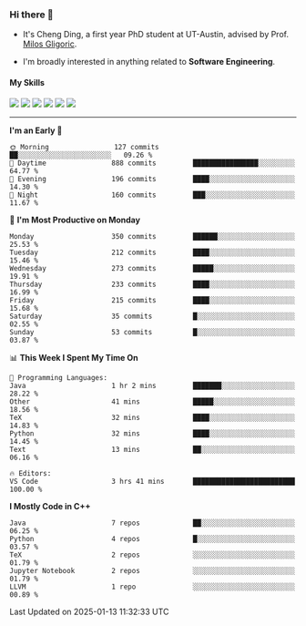 ### Hi there 👋

* It's Cheng Ding, a first year PhD student at UT-Austin, advised by Prof. [Milos Gligoric](https://users.ece.utexas.edu/~gligoric/).

* I'm broadly interested in anything related to **Software Engineering**.

#### My Skills

![](https://img.shields.io/badge/C++-65318e?logo=cplusplus&logoColor=fff)
![](https://img.shields.io/badge/Python-3e74a2?logo=python&logoColor=fff)
![](https://img.shields.io/badge/C-5654a2?logo=c&logoColor=fff)
![](https://img.shields.io/badge/Go-00aaff?logo=go&logoColor=fff)
![](https://img.shields.io/badge/Docker-0088ff?logo=docker&logoColor=fff)
![](https://img.shields.io/badge/Apache-D22128?logo=apache&logoColor=fff)

---
<!--START_SECTION:waka-->
**I'm an Early 🐤** 

```text
🌞 Morning                127 commits         ██░░░░░░░░░░░░░░░░░░░░░░░   09.26 % 
🌆 Daytime                888 commits         ████████████████░░░░░░░░░   64.77 % 
🌃 Evening                196 commits         ████░░░░░░░░░░░░░░░░░░░░░   14.30 % 
🌙 Night                  160 commits         ███░░░░░░░░░░░░░░░░░░░░░░   11.67 % 
```
📅 **I'm Most Productive on Monday** 

```text
Monday                   350 commits         ██████░░░░░░░░░░░░░░░░░░░   25.53 % 
Tuesday                  212 commits         ████░░░░░░░░░░░░░░░░░░░░░   15.46 % 
Wednesday                273 commits         █████░░░░░░░░░░░░░░░░░░░░   19.91 % 
Thursday                 233 commits         ████░░░░░░░░░░░░░░░░░░░░░   16.99 % 
Friday                   215 commits         ████░░░░░░░░░░░░░░░░░░░░░   15.68 % 
Saturday                 35 commits          █░░░░░░░░░░░░░░░░░░░░░░░░   02.55 % 
Sunday                   53 commits          █░░░░░░░░░░░░░░░░░░░░░░░░   03.87 % 
```


📊 **This Week I Spent My Time On** 

```text
💬 Programming Languages: 
Java                     1 hr 2 mins         ███████░░░░░░░░░░░░░░░░░░   28.22 % 
Other                    41 mins             █████░░░░░░░░░░░░░░░░░░░░   18.56 % 
TeX                      32 mins             ████░░░░░░░░░░░░░░░░░░░░░   14.83 % 
Python                   32 mins             ████░░░░░░░░░░░░░░░░░░░░░   14.45 % 
Text                     13 mins             ██░░░░░░░░░░░░░░░░░░░░░░░   06.16 % 

🔥 Editors: 
VS Code                  3 hrs 41 mins       █████████████████████████   100.00 % 
```

**I Mostly Code in C++** 

```text
Java                     7 repos             ██░░░░░░░░░░░░░░░░░░░░░░░   06.25 % 
Python                   4 repos             █░░░░░░░░░░░░░░░░░░░░░░░░   03.57 % 
TeX                      2 repos             ░░░░░░░░░░░░░░░░░░░░░░░░░   01.79 % 
Jupyter Notebook         2 repos             ░░░░░░░░░░░░░░░░░░░░░░░░░   01.79 % 
LLVM                     1 repo              ░░░░░░░░░░░░░░░░░░░░░░░░░   00.89 % 
```




 Last Updated on 2025-01-13 11:32:33 UTC
<!--END_SECTION:waka-->
